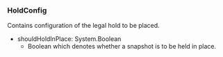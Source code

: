 ### HoldConfig
Contains configuration of the legal hold to be placed.

- shouldHoldInPlace: System.Boolean
  - Boolean which denotes whether a snapshot is to be held in place.
